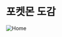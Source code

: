# 포켓몬 도감


![Home](https://github.com/user-attachments/assets/9ac67227-79ad-4197-bf8d-5c92ed372c17)
